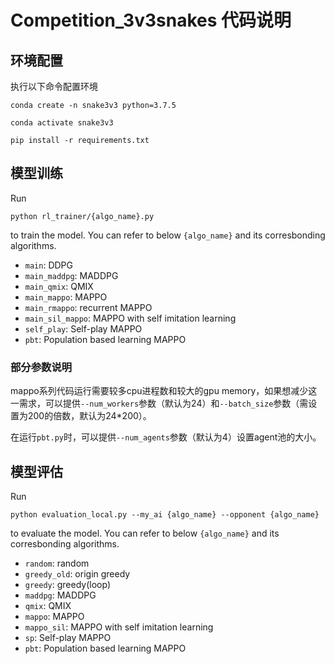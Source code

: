 # Competition_3v3snakes 代码说明

## 环境配置
执行以下命令配置环境
``` shell
conda create -n snake3v3 python=3.7.5

conda activate snake3v3

pip install -r requirements.txt
```


## 模型训练

Run 
``` shell
python rl_trainer/{algo_name}.py
```
 to train the model. You can refer to below `{algo_name}` and its corresbonding algorithms. 
- `main`: DDPG
- `main_maddpg`: MADDPG
- `main_qmix`: QMIX
- `main_mappo`: MAPPO
- `main_rmappo`: recurrent MAPPO
- `main_sil_mappo`: MAPPO with self imitation learning
- `self_play`: Self-play MAPPO
- `pbt`: Population based learning MAPPO

### 部分参数说明
mappo系列代码运行需要较多cpu进程数和较大的gpu memory，如果想减少这一需求，可以提供`--num_workers`参数（默认为24）和`--batch_size`参数（需设置为200的倍数，默认为24*200）。

在运行`pbt.py`时，可以提供`--num_agents`参数（默认为4）设置agent池的大小。

## 模型评估

Run 
```shell
python evaluation_local.py --my_ai {algo_name} --opponent {algo_name}
```
 to evaluate the model. You can refer to below `{algo_name}` and its corresbonding algorithms.

- `random`: random
- `greedy_old`: origin greedy
- `greedy`: greedy(loop)
- `maddpg`: MADDPG
- `qmix`: QMIX
- `mappo`: MAPPO
- `mappo_sil`: MAPPO with self imitation learning
- `sp`: Self-play MAPPO
- `pbt`: Population based learning MAPPO








